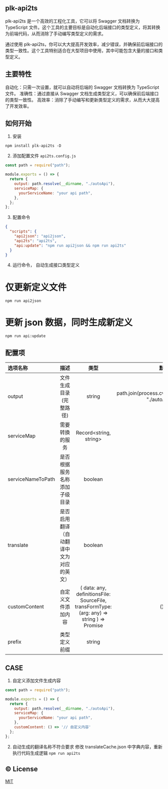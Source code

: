 ## plk-api2ts

plk-api2ts 是一个高效的工程化工具，它可以将 Swagger 文档转换为 TypeScript 文件。这个工具的主要目标是自动化后端接口的类型定义，将其转换为前端代码，从而消除了手动编写类型定义的需求。

通过使用 plk-api2ts，你可以大大提高开发效率，减少错误，并确保前后端接口的类型一致性。这个工具特别适合在大型项目中使用，其中可能包含大量的接口和类型定义。

## 主要特性

自动化：只需一次设置，就可以自动将后端的 Swagger 文档转换为 TypeScript 文件。
准确性：通过直接从 Swagger 文档生成类型定义，可以确保前后端接口的类型一致性。
高效率：消除了手动编写和更新类型定义的需求，从而大大提高了开发效率。

## 如何开始

1. 安装

```shell
npm install plk-api2ts -D
```

2. 添加配置文件 `api2ts.config.js`

```javascript
const path = require("path");

module.exports = () => {
  return {
    output: path.resolve(__dirname, "./autoApi"),
    serviceMap: {
      yourServiceName: "your api path",
    },
  };
};
```

3. 配置命令

```json
{
  "scripts": {
    "api2json": "api2json",
    "api2ts": "api2ts",
    "api:update": "npm run api2json && npm run api2ts"
  }
}
```

4. 运行命令， 自动生成接口类型定义

# 仅更新定义文件

```shell
npm run api2json
```

# 更新 json 数据，同时生成新定义

```shell
npm run api:update
```

## 配置项

| 选项名称          |                   描述                   |                                               类型                                                |                                默认值 |
| :---------------- | :--------------------------------------: | :-----------------------------------------------------------------------------------------------: | ------------------------------------: |
| output            |          文件生成目录(完整路径)          |                                              string                                               | path.join(process.cwd(), "./autoApi") |
| serviceMap        |              需要转换的服务              |                                      Record<string, string>                                       |                                  null |
| serviceNameToPath |       是否根据服务名称添加子级目录       |                                              boolean                                              |                                 false |
| translate         | 是否启用翻译（自动翻译中文为对应的英文） |                                              boolean                                              |                                  true |
| customContent     |            自定义文件添加内容            | ( data: any,  definitionsFile: SourceFile, transFormType: (arg: any) => string ) => Promise<void> |                              () => '' |
| prefix            |               类型定义前缀               |                                              string                                               |                                   'I' |

## CASE

1. 自定义添加文件生成内容
```javascript
const path = require("path");

module.exports = () => {
  return {
    output: path.resolve(__dirname, "./autoApi"),
    serviceMap: {
      yourServiceName: "your api path",
    },
    customContent: () => '// 自定义内容'
  };
};
```

2. 自动生成的翻译名称不符合要求
修改 translateCache.json 中字典内容，重新执行代码生成逻辑 `npm run api2ts`

## :copyright: License

[MIT](http://opensource.org/licenses/MIT)

